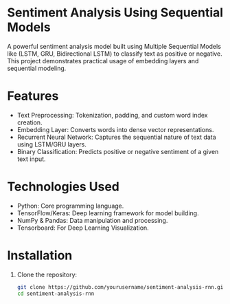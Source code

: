 # **Sentiment Analysis Using Sequential Models**

A powerful sentiment analysis model built using Multiple Sequential Models like (LSTM, GRU, Bidirectional LSTM) to classify text as positive or negative. This project demonstrates practical usage of embedding layers and sequential modeling.

# **Features**

- Text Preprocessing: Tokenization, padding, and custom word index creation.
- Embedding Layer: Converts words into dense vector representations.
- Recurrent Neural Network: Captures the sequential nature of text data using LSTM/GRU layers.
- Binary Classification: Predicts positive or negative sentiment of a given text input.

# **Technologies Used**

- Python: Core programming language.
- TensorFlow/Keras: Deep learning framework for model building.
- NumPy & Pandas: Data manipulation and processing.
- Tensorboard: For Deep Learning Visualization.

# **Installation**

1. Clone the repository:
    ```bash
    git clone https://github.com/yourusername/sentiment-analysis-rnn.git  
    cd sentiment-analysis-rnn 

